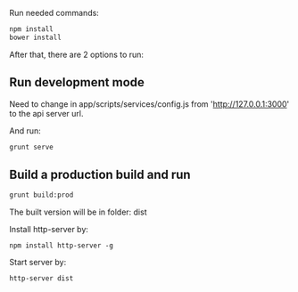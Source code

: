 Run needed commands:
```sh
npm install
bower install
```

After that, there are 2 options to run:
## Run development mode

Need to change in app/scripts/services/config.js from 'http://127.0.0.1:3000' to the api server url.

And run:
```sh
grunt serve
```
## Build a production build and run

```sh
grunt build:prod
```
The built version will be in folder: dist

Install http-server by:
```
npm install http-server -g
```

Start server by:
```sh
http-server dist
```
